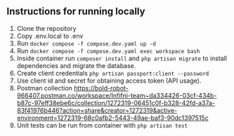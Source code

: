 ## Instructions for running locally
1. Clone the repository
2. Copy .env.local to .env
3. Run ```docker compose -f compose.dev.yaml up -d```
4. Run ```docker compose -f compose.dev.yaml exec workspace bash```
5. Inside container run ```composer install``` and ```php artisan migrate``` to install dependencies and migrate the database.
6. Create client credentials ```php artisan passport:client --password```
8. Use client id and secret for obtaining access token (API usage).
9. Postman collection https://bold-robot-966407.postman.co/workspace/Infifni-team~da334426-03cf-434b-b87c-97eff38ebe6c/collection/1272319-06451c0f-b328-42fd-a37a-83f41976b446?action=share&creator=1272319&active-environment=1272319-68c0afb2-5443-49ae-baf3-90dc1397515c
10. Unit tests can be run from container with ```php artisan test```
